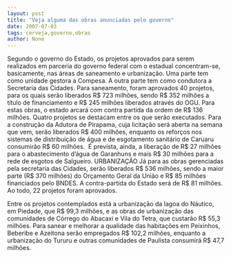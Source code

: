 ```yaml
---
layout: post
title: "Veja alguma das obras anunciadas pelo governo"
date: 2007-07-03
tags: cerveja,governo,obras
author: None
---
```

Segundo o governo do Estado, os projetos aprovados para serem realizados em parceria do governo federal com o estadual concentram-se, basicamente, nas &aacute;reas de saneamento e urbaniza&ccedil;&atilde;o. Uma parte tem como unidade gestora a Compesa. A outra parte tem como condutora a Secretaria das Cidades. 
Para saneamento, foram aprovados 40 projetos, para os quais ser&atilde;o liberados R$ 723 milh&otilde;es, sendo R$ 352 milh&otilde;es a t&iacute;tulo de financiamento e R$ 245 milh&otilde;es liberados atrav&eacute;s do OGU. Para estas obras, o estado arcar&aacute; com contra partida da ordem de R$ 136 milh&otilde;es. 
Quatro projetos se destacam entre os que ser&atilde;o executados. Para a constru&ccedil;&atilde;o da Adutora de Pirapama, cuja licita&ccedil;&atilde;o ser&aacute; aberta na semana que vem, ser&atilde;o liberados R$ 400 milh&otilde;es, enquanto os refor&ccedil;os nos sistemas de distribui&ccedil;&atilde;o de &aacute;gua e de esgotamento sanit&aacute;rio de Caruaru consumir&atilde;o R$ 60 milh&otilde;es.&nbsp; 
&Eacute; prevista, ainda, a libera&ccedil;&atilde;o de R$ 27 milh&otilde;es para o abastecimento d&rsquo;&aacute;gua de Garanhuns e mais R$ 30 milh&otilde;es para a rede de esgotos de Salgueiro. 
URBANIZA&Ccedil;&Atilde;O 
J&aacute; para as obras gerenciadas pela secretaria das Cidades, ser&atilde;o liberados R$
536 milh&otilde;es, sendo a maior parte (R$ 370 milh&otilde;es) do Or&ccedil;amento Geral da
Uni&atilde;o e R$ 85 milh&otilde;es financiados pelo BNDES. A contra-partida do Estado
ser&aacute; de R$ 81 milh&otilde;es. Ao todo, 22 projetos foram aprovados.&nbsp;

Entre os projetos contemplados est&aacute; a urbaniza&ccedil;&atilde;o da lagoa do N&aacute;utico, em Piedade, que R$ 99,3 milh&otilde;es, e as obras de urbaniza&ccedil;&atilde;o das comunidades de C&oacute;rrego do Abacaxi e Vila do Tetra, que custar&atilde;o R$ 55,3 milh&otilde;es. Para sanear e melhorar a qualidade das habita&ccedil;&otilde;es em Peixinhos, Beberibe e Azeitona ser&atilde;o empregados R$ 102,2 milh&otilde;es, enquanto a urbaniza&ccedil;&atilde;o do Tururu e outras comunidades de Paulista consumir&aacute; R$ 47,7 milh&otilde;es.  